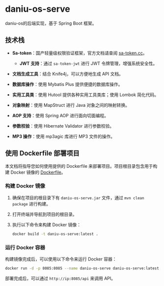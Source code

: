 # daniu-os-serve

daniu-os的后端实现，基于 Spring Boot 框架。

## 技术栈

- **Sa-token**：国产轻量级权限验证框架，官方文档请查阅 [sa-token.cc](https://sa-token.cc/index.html)。
   - **JWT 支持**：通过 `sa-token-jwt` 进行 JWT 令牌管理，增强系统安全性。

- **文档生成工具**：结合 Knife4j，可以方便地生成 API 文档。

- **数据库操作**：使用 Mybatis Plus 提供便捷的数据库操作。

- **实用工具类**：使用 Hutool 提供各种实用工具类库；使用 Lombok 简化代码。

- **对象映射**：使用 MapStruct 进行 Java 对象之间的映射转换。

- **AOP 支持**：使用 Spring AOP 进行面向切面编程。

- **参数校验**：使用 Hibernate Validator 进行参数校验。

- **MP3 操作**：使用 mp3agic 库进行 MP3 文件的操作。

## 使用 Dockerfile 部署项目

本文档将指导您如何使用提供的 Dockerfile 来部署项目。项目根目录包含用于构建 Docker 镜像的 [Dockerfile](https://github.com/daniu-os/daniu-os-serve/Dockerfile)。

### 构建 Docker 镜像

1. 确保在项目的根目录下有 `daniu-os-serve.jar` 文件，通过 `mvn clean package` 进行构建。
2. 打开终端并导航到项目的根目录。
3. 执行以下命令来构建 Docker 镜像：

   ```sh
   docker build -t daniu-os-serve:latest .
   ```

### 运行 Docker 容器

构建镜像完成后，可以使用以下命令来运行 Docker 容器：

```sh
docker run -d -p 8085:8085 --name daniu-os-serve daniu-os-serve:latest
```

部署完成后，可以通过 `http://ip:8085/api` 来调用 API。